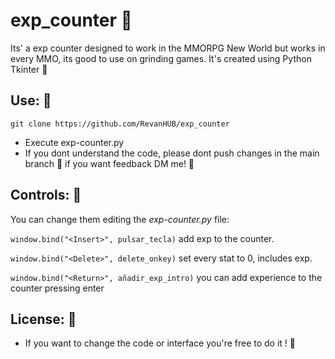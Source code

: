 # exp_counter 👾

Its' a exp counter designed to work in the MMORPG New World but works in every MMO, its good to use on grinding games. It's created using Python Tkinter  👻

## Use: 👻

``` git clone https://github.com/RevanHUB/exp_counter ```
- Execute exp-counter.py
- If you dont understand the code, please dont push changes in the main branch 👏 if you want feedback DM me! 👻

## Controls: 👻 
 You can change them editing the *exp-counter.py* file:

``` window.bind("<Insert>", pulsar_tecla) ``` add exp to the counter.

``` window.bind("<Delete>", delete_onkey) ``` set every stat to 0, includes exp.

``` window.bind("<Return>", añadir_exp_intro) ``` you can add experience to the counter pressing enter

## License: 👻
- If you want to change the code or interface you're free to do it ! 🥰
